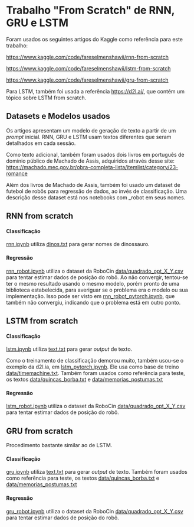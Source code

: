 # Trabalho "From Scratch" de RNN, GRU e LSTM

Foram usados os seguintes artigos do Kaggle como referência para este trabalho:


https://www.kaggle.com/code/fareselmenshawii/rnn-from-scratch

https://www.kaggle.com/code/fareselmenshawii/lstm-from-scratch

https://www.kaggle.com/code/fareselmenshawii/gru-from-scratch

Para LSTM, também foi usada a referência https://d2l.ai/, que contém um tópico sobre LSTM from scratch.

## Datasets e Modelos usados

Os artigos apresentam um modelo de geração de texto a partir de um *prompt* inicial. RNN, GRU e LSTM usam textos diferentes que seram detalhados em cada sessão.

Como texto adicional, também foram usados dois livros em português de domínio público de Machado de Assis, adquiridos através desse site: https://machado.mec.gov.br/obra-completa-lista/itemlist/category/23-romance

Além dos livros de Machado de Assis, também foi usado um dataset de futebol de robôs para regressão de dados, ao invés de classificação. Uma descrição desse dataset está nos notebooks com _robot em seus nomes.


## RNN from scratch

#### Classificação
[rnn.ipynb](rnn.ipynb) utiliza [dinos.txt](dinos.txt) para gerar nomes de dinossauro.

#### Regressão

[rnn_robot.ipynb](rnn_robot.ipynb) utiliza o dataset da RoboCin [data/quadrado_opt_X_Y.csv](../data/quadrado_opt_1_1.csv) para tentar estimar dados de posição do robô. Ao não convergir, tentou-se ter o mesmo resultado usando o mesmo modelo, porém pronto de uma biblioteca estabelecida, para averiguar se o problema era o modelo ou sua implementação. Isso pode ser visto em [rnn_robot_pytorch.ipynb](rnn_robot_pytorch.ipynb), que também não convergiu, indicando que o problema está em outro ponto.

## LSTM from scratch

#### Classificação

[lstm.ipynb](lstm.ipynb) utiliza [text.txt](text.txt) para gerar *output* de texto.

Como o treinamento de classificação demorou muito, também usou-se o exemplo da d2l.ia, em [lstm_pytorch.ipynb](lstm_pytorch.ipynb). Ele usa como base de treino [data/timemachine.txt](../data/timemachine.txt). Também foram usados como referência para teste, os textos [data/quincas_borba.txt](../data/quincas_borba.txt) e [data/memorias_postumas.txt](../data/memorias_postumas.txt)

#### Regressão

[lstm_robot.ipynb](lstm_robot.ipynb) utiliza o dataset da RoboCin [data/quadrado_opt_X_Y.csv](../data/quadrado_opt_1_1.csv) para tentar estimar dados de posição do robô.

## GRU from scratch

Procedimento bastante similar ao de LSTM.

#### Classificação

[gru.ipynb](gru.ipynb) utiliza [text.txt](text.txt) para gerar *output* de texto. Também foram usados como referência para teste, os textos [data/quincas_borba.txt](../data/quincas_borba.txt) e [data/memorias_postumas.txt](../data/memorias_postumas.txt)

#### Regressão

[gru_robot.ipynb](gru_robot.ipynb) utiliza o dataset da RoboCin [data/quadrado_opt_X_Y.csv](../data/quadrado_opt_1_1.csv) para tentar estimar dados de posição do robô.
